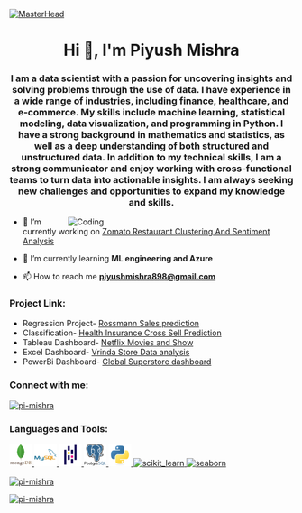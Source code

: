 [![MasterHead](https://static01.nyt.com/images/2018/10/19/business/19AIcover-illo/19AIcover-illo-jumbo-v5.gif)](https://amplify.nabshow.com/wp-content/uploads/sites/12/2022/02/AI-deeplearning.gif)

<h1 align="center">Hi 👋, I'm Piyush Mishra</h1>
<h3 align="center">I am a data scientist with a passion for uncovering insights and solving problems through the use of data. I have experience in a wide range of industries, including finance, healthcare, and e-commerce. My skills include machine learning, statistical modeling, data visualization, and programming in Python. I have a strong background in mathematics and statistics, as well as a deep understanding of both structured and unstructured data. In addition to my technical skills, I am a strong communicator and enjoy working with cross-functional teams to turn data into actionable insights. I am always seeking new challenges and opportunities to expand my knowledge and skills.</h3>
<img align="right" alt="Coding" width="400" src="https://miro.medium.com/max/1400/1*d7QeSREErtMuJQ0bcptMXQ.gif">

- 🔭 I’m currently working on [Zomato Restaurant Clustering And Sentiment Analysis](https://github.com/pi-mishra/Zomato-Restaurant-Clustering-And-Sentiment-Analysis/blob/main/Zomato_Restaurant_Clustering_And_Sentiment_Analysis.ipynb)

- 🌱 I’m currently learning **ML engineering and Azure**

- 📫 How to reach me **piyushmishra898@gmail.com**



<h3 align="left">Project Link:</h3>

- Regression Project- [Rossmann Sales prediction](https://github.com/pi-mishra/Rossmann-Sales-Prediction-Regression-)
- Classification- [Health Insurance Cross Sell Prediction](https://github.com/pi-mishra/HEALTH-INSURANCE-CROSS-SELL-PREDICTION)
- Tableau Dashboard- [Netflix Movies and Show](https://public.tableau.com/app/profile/piyush.mishra2889/viz/NetflixmovieandTVseriesdashboard/Netflix)
- Excel Dashboard- [Vrinda Store Data analysis](https://1drv.ms/x/s!AvRx2EtQhwQXgi9L3G8LII5_aABN?e=sJe8Ku)
- PowerBi Dashboard- [Global Superstore dashboard](https://github.com/pi-mishra/pi-mishra-Global_superstore_dashboard)

<h3 align="left">Connect with me:</h3>
<p align="left">
<a href="https://linkedin.com/in/pi-mishra" target="blank"><img align="center" src="https://raw.githubusercontent.com/rahuldkjain/github-profile-readme-generator/master/src/images/icons/Social/linked-in-alt.svg" alt="pi-mishra" height="30" width="40" /></a>
</p>

<h3 align="left">Languages and Tools:</h3>
<p align="left"> <a href="https://www.mongodb.com/" target="_blank" rel="noreferrer"> <img src="https://raw.githubusercontent.com/devicons/devicon/master/icons/mongodb/mongodb-original-wordmark.svg" alt="mongodb" width="40" height="40"/> </a> <a href="https://www.mysql.com/" target="_blank" rel="noreferrer"> <img src="https://raw.githubusercontent.com/devicons/devicon/master/icons/mysql/mysql-original-wordmark.svg" alt="mysql" width="40" height="40"/> </a> <a href="https://pandas.pydata.org/" target="_blank" rel="noreferrer"> <img src="https://raw.githubusercontent.com/devicons/devicon/2ae2a900d2f041da66e950e4d48052658d850630/icons/pandas/pandas-original.svg" alt="pandas" width="40" height="40"/> </a> <a href="https://www.postgresql.org" target="_blank" rel="noreferrer"> <img src="https://raw.githubusercontent.com/devicons/devicon/master/icons/postgresql/postgresql-original-wordmark.svg" alt="postgresql" width="40" height="40"/> </a> <a href="https://www.python.org" target="_blank" rel="noreferrer"> <img src="https://raw.githubusercontent.com/devicons/devicon/master/icons/python/python-original.svg" alt="python" width="40" height="40"/> </a> <a href="https://scikit-learn.org/" target="_blank" rel="noreferrer"> <img src="https://upload.wikimedia.org/wikipedia/commons/0/05/Scikit_learn_logo_small.svg" alt="scikit_learn" width="40" height="40"/> </a> <a href="https://seaborn.pydata.org/" target="_blank" rel="noreferrer"> <img src="https://seaborn.pydata.org/_images/logo-mark-lightbg.svg" alt="seaborn" width="40" height="40"/> </a> </p> <a href="https://www.tableau.com/" target="_blank" rel="noreferrer">


<p><img align="center" src="https://github-readme-streak-stats.herokuapp.com/?user=pi-mishra&" alt="pi-mishra" /></p>
  
<p align="left"> <img src="https://komarev.com/ghpvc/?username=pi-mishra&label=Profile%20views&color=0e75b6&style=flat" alt="pi-mishra" /> </p>

